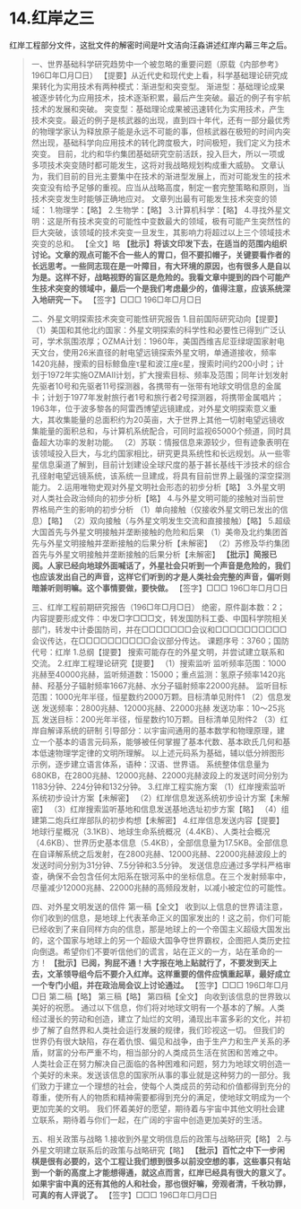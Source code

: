 # 14.红岸之三

红岸工程部分文件，这批文件的解密时间是叶文洁向汪淼讲述红岸内幕三年之后。

> 一、世界基础科学研究趋势中一个被忽略的重要问题（原载《内部参考》196□年□月□日）
> 【提要】从近代史和现代史上看，科学基础理论研究成果转化为实用技术有两种模式：渐进型和突变型。
> 渐进型：基础理论成果被逐步转化为应用技术，技术逐渐积累，最后产生突破。最近的例子有宇航技术的发展和突破。
> 突变型：基础理论成果被迅速转化为实用技术，产生技术突变。最近的例子是核武器的出现，直到四十年代，还有一部分最优秀的物理学家认为释放原子能是永远不可能的事，但核武器在极短的时间内突然出现，基础科学向应用技术的转化跨度极大，时间极短，我们定义为技术突变。
> 目前，北约和华约集团基础研究空前活跃，投入巨大，所以一项或多项技术突变随时都可能发生，这将对我战略规划构成重大威胁。
> 文章认为，我们目前的目光主要集中在技术的渐进型发展上，而对可能发生的技术突变没有给予足够的重视。应当从战略高度，制定一套完整策略和原则，当技术突变发生时能够正确地应对。
> 文章列出最有可能发生技术突变的领域：
> 1.物理学：【略】
> 2.生物学：【略】
> 3.计算机科学：【略】
> 4.寻找外星文明：这是所有技术突变的可能性中变数最大的领域，极有可能产生突然性的巨大突破，该领域的技术突变一旦发生，其影响力将超过以上三个领域技术突变的总和。
> 【全文】略
> **【批示】将该文印发下去，在适当的范围内组织讨论。文章的观点可能不合一些人的胃口，但不要扣帽子，关键要看作者的长远思考。一些同志现在是一叶障目，有大环境的原因，也有很多人是自以为是。这样不好，战略视野的盲区是危险的。我看文章中提到的四个可能产生技术突变的领域中，最后一个是我们考虑最少的，值得注意，应该系统深入地研究一下。**
> 【签字】□□□    196□年□月□日
>
> 二、外星文明探索技术突变可能性研究报告
> 1.目前国际研究动向【提要】
> （1）美国和其他北约国家：外星文明探索的科学性和必要性已得到广泛认可，学术氛围浓厚；OZMA计划：1960年，美国西维吉尼亚绿堤国家射电天文台，使用26米直径的射电望远镜探索外星文明，单通道接收，频率1420兆赫，搜索的目标鲸鱼座τ星和波江座ε星，搜索时间约200小时；计划于1972年实施OZMAⅡ计划，扩大搜索目标、频率及范围；同年计划发射先驱者10号和先驱者11号探测器，各携带有一张带有地球文明信息的金属卡；计划于1977年发射旅行者1号和旅行者2号探测器，将携带金属唱片；1963年，位于波多黎各的阿雷西博望远镜建成，对外星文明探索意义重大，其收集能量的总面积约为20英亩，大于世界上其他一切射电望远镜收集能量的面积总和，与计算机系统配合，可同时监视65000个频道，同时具备超大功率的发射功能。
> （2）苏联：情报信息来源较少，但有迹象表明在该领域投入巨大，与北约国家相比，研究更具系统性和长远规划。从一些零星信息渠道了解到，目前计划建设全球尺度的基于甚长基线干涉技术的综合孔径射电望远镜系统，该系统一旦建成，将具有目前世界上最强的深空探测能力。
> 2.运用唯物史观对外星文明社会形态的初步分析【略】
> 3.外星文明对人类社会政治倾向的初步分析【略】
> 4.与外星文明可能的接触对当前世界格局产生的影响的初步分析
> （1）单向接触（仅接收外星文明已发出的信息）【略】
> （2）双向接触（与外星文明发生交流和直接接触）【略】
> 5.超级大国首先与外星文明接触并垄断接触的危险和后果
> （1）美帝及北约集团首先与外星文明接触并垄断接触的后果分析【未解密】
> （2）苏修及华约集团首先与外星文明接触并垄断接触的后果分析【未解密】
> **【批示】简报已阅。人家已经向地球外面喊话了，外星社会只听到一个声音是危险的，我们也应该发出自己的声音，这样它们听到的才是人类社会完整的声音，偏听则暗兼听则明嘛。这个事情要做，要快做。**
> 【签字】□□□    196□年□月□日
>
> 三、红岸工程前期研究报告（196□年□月□日）
> 绝密，原件副本数：2；内容提要形成文件：中发□字□□□文，转发国防科工委、中国科学院相关部门，转发中计委国防司，并在□□□□□□□会议和□□□□□□□□□□会议传达，在□□□□□□□□□□会议部分传达。
> 课题序号：3760；国防代号：红岸
> 1.总纲【提要】
> 搜索可能存在的外星文明，并尝试建立联系和交流。
> 2.红岸工程理论研究【提要】
> （1）搜索监听
> 监听频率范围：1000兆赫至40000兆赫，监听频道数：15000；重点监测：氢原子频率1420兆赫、羟基分子辐射频率1667兆赫、水分子辐射频率22000兆赫。
> 监听目标范围：1000光年半径，恒星数约2000万颗。目标清单见附件1
> （2）信息发送
> 发送频率：2800兆赫、12000兆赫、22000兆赫
> 发送功率：10～25兆瓦
> 发送目标：200光年半径，恒星数约10万颗。目标清单见附件2
> （3）红岸自解译系统的研制
> 引导部分：以宇宙间通用的基本数学和物理原理，建立一个基本的语言元码系，能够被任何掌握了基本代数、基本欧氏几何和基本低速物理学定律的文明所理解。
> 以上述元码系为基础，辅以低分辨图形示例，逐步建立语言体系，语种：汉语、世界语。
> 系统整体信息量为680KB，在2800兆赫、12000兆赫、22000兆赫波段上的发送时间分别为1183分钟、224分钟和132分钟。
> 3.红岸工程实施方案
> （1）红岸搜索监听系统初步设计方案【未解密】
> （2）红岸信息发送系统初步设计方案【未解密】
> （3）红岸搜索监听基地和信息发送基地选址初步方案【略】
> （4）组建第二炮兵红岸部队的初步构想【未解密】
> 4.红岸信息发送内容【提要】
> 地球行星概况（3.1KB）、地球生命系统概况（4.4KB）、人类社会概况（4.6KB）、世界历史基本信息（5.4KB），全部信息量为17.5KB。全部信息在自译解系统之后发射，在2800兆赫、12000兆赫、22000兆赫波段上的发送时间分别为31分钟、7.5分钟和3.5分钟。
> 发送信息应通过多学科严格审查，确保不会包含任何太阳系在银河系中的坐标信息。在三个发射频率中，尽量减少12000兆赫、22000兆赫的高频段发射，以减小被定位的可能性。
>
> 四、对外星文明发送的信件
> 第一稿【全文】
> 收到以上信息的世界请注意，你们收到的信息，是地球上代表革命正义的国家发出的！这之前，你们可能已经收到了来自同样方向的信息，那是地球上的一个帝国主义超级大国发出的，这个国家与地球上的另一个超级大国争夺世界霸权，企图把人类历史拉向倒退。希望你们不要听信他们的谎言，站在正义的一方，站在革命的一方！
> **【批示】已阅，狗屁不通！大字报在地上贴就行了，不要发到天上去，文革领导组今后不要介入红岸。这样重要的信件应慎重起草，最好成立一个专门小组，并在政治局会议上讨论通过。**
> 【签字】□□□    196□年□月□日
> 第二稿【略】
> 第三稿【略】
> 第四稿【全文】
> 向收到该信息的世界致以美好的祝愿。
> 通过以下信息，你们将对地球文明有一个基本的了解。人类经过漫长的劳动和创造，建立了灿烂的文明，涌现出丰富多彩的文化，并初步了解了自然界和人类社会运行发展的规律，我们珍视这一切。
> 但我们的世界仍有很大缺陷，存在着仇恨、偏见和战争，由于生产力和生产关系的矛盾，财富的分布严重不均，相当部分的人类成员生活在贫困和苦难之中。
> 人类社会正在努力解决自己面临的各种困难和问题，努力为地球文明创造一个美好的未来。发送该信息的国家所从事的事业就是这种努力的一部分。我们致力于建立一个理想的社会，使每个人类成员的劳动和价值都得到充分的尊重，使所有人的物质和精神需要都得到充分的满足，使地球文明成为一个更加完美的文明。
> 我们怀着美好的愿望，期待着与宇宙中其他文明社会建立联系，期待着与你们一起，在广阔的宇宙中创造更加美好的生活。
>
> 五、相关政策与战略
> 1.接收到外星文明信息后的政策与战略研究【略】
> 2.与外星文明建立联系后的政策与战略研究【略】
> **【批示】百忙之中下一步闲棋是很有必要的，这个工程让我们想到很多以前没空想的事，这些事只有站到一个新的高度上才能想得通，就这点而言，红岸已经具有很大的意义了。如果宇宙中真的还有其他的人和社会，那也很好嘛，旁观者清，千秋功罪，可真的有人评说了。**
> 【签字】□□□    196□年□月□日
